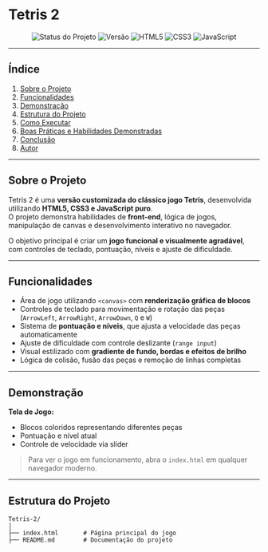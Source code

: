 # Tetris 2

<p align="center">
  <img src="https://img.shields.io/badge/status-concluído-green?style=for-the-badge" alt="Status do Projeto">
  <img src="https://img.shields.io/badge/versão-1.0-blue?style=for-the-badge" alt="Versão">
  <img src="https://img.shields.io/badge/HTML5-E34F26?style=for-the-badge&logo=html5&logoColor=white" alt="HTML5">
  <img src="https://img.shields.io/badge/CSS3-1572B6?style=for-the-badge&logo=css3&logoColor=white" alt="CSS3">
  <img src="https://img.shields.io/badge/JavaScript-F7DF1E?style=for-the-badge&logo=javascript&logoColor=black" alt="JavaScript">
</p>

---

## Índice

1. [Sobre o Projeto](#sobre-o-projeto)
2. [Funcionalidades](#funcionalidades)
3. [Demonstração](#demonstração)
4. [Estrutura do Projeto](#estrutura-do-projeto)
5. [Como Executar](#como-executar)
6. [Boas Práticas e Habilidades Demonstradas](#boas-práticas-e-habilidades-demonstradas)
7. [Conclusão](#conclusão)
8. [Autor](#autor)

---

## Sobre o Projeto

Tetris 2 é uma **versão customizada do clássico jogo Tetris**, desenvolvida utilizando **HTML5, CSS3 e JavaScript puro**.  
O projeto demonstra habilidades de **front-end**, lógica de jogos, manipulação de canvas e desenvolvimento interativo no navegador.  

O objetivo principal é criar um **jogo funcional e visualmente agradável**, com controles de teclado, pontuação, níveis e ajuste de dificuldade.

---

## Funcionalidades

- Área de jogo utilizando `<canvas>` com **renderização gráfica de blocos**  
- Controles de teclado para movimentação e rotação das peças (`ArrowLeft`, `ArrowRight`, `ArrowDown`, `Q` e `W`)  
- Sistema de **pontuação e níveis**, que ajusta a velocidade das peças automaticamente  
- Ajuste de dificuldade com controle deslizante (`range input`)  
- Visual estilizado com **gradiente de fundo, bordas e efeitos de brilho**  
- Lógica de colisão, fusão das peças e remoção de linhas completas

---

## Demonstração

**Tela de Jogo:**

- Blocos coloridos representando diferentes peças
- Pontuação e nível atual
- Controle de velocidade via slider  

> Para ver o jogo em funcionamento, abra o `index.html` em qualquer navegador moderno.

---

## Estrutura do Projeto

```plaintext
Tetris-2/
│
├── index.html       # Página principal do jogo
├── README.md        # Documentação do projeto
